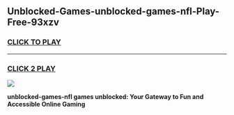 
## Unblocked-Games-unblocked-games-nfl-Play-Free-93xzv
<h3>
<a href="https://premium76.site?title=unblocked-games-nfl&ref=23A">CLICK TO PLAY</a></h3>
<hr>

<h3>
<a href="https://premium76.site?title=unblocked-games-nfl&ref=23A">CLICK 2 PLAY</a>
  
</h3>

<a href="https://premium76.site?title=unblocked-games-nfl&ref=23A"><img src="https://clearcache.store/games.png"></a>


**unblocked-games-nfl games unblocked: Your Gateway to Fun and Accessible Online Gaming**
